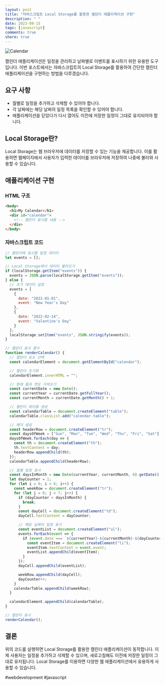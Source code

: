 ```yaml
---
layout: post
title: "자바스크립트 Local Storage를 활용한 캘린더 애플리케이션 구현"
description: " "
date: 2023-09-15
tags: [javascript]
comments: true
share: true
---
```


![Calendar](https://example.com/calendar-image.jpg)

캘린더 애플리케이션은 일정을 관리하고 날짜별로 이벤트를 표시하기 위한 유용한 도구입니다. 이번 포스트에서는 자바스크립트의 Local Storage를 활용하여 간단한 캘린더 애플리케이션을 구현하는 방법을 다루겠습니다.

## 요구 사항

- 월별로 일정을 추가하고 삭제할 수 있어야 합니다.
- 각 날짜에는 해당 날짜의 일정 목록을 확인할 수 있어야 합니다.
- 애플리케이션을 닫았다가 다시 열어도 이전에 저장한 일정이 그대로 유지되어야 합니다.

## Local Storage란?

Local Storage는 웹 브라우저에 데이터를 저장할 수 있는 기능을 제공합니다. 이를 활용하면 웹페이지에서 사용자가 입력한 데이터를 브라우저에 저장하여 나중에 불러와 사용할 수 있습니다.

## 애플리케이션 구현

### HTML 구조

```html
<body>
  <h1>My Calendar</h1>
  <div id="calendar">
    <!-- 캘린더 표시할 내용 -->
  </div>
</body>
```

### 자바스크립트 코드

```javascript
// 캘린더에 표시할 일정 데이터
let events = [];

// Local Storage에서 데이터 불러오기
if (localStorage.getItem("events")) {
  events = JSON.parse(localStorage.getItem("events"));
} else {
  // 초기 데이터 설정
  events = [
    {
      date: "2022-01-01",
      event: "New Year's Day"
    },
    {
      date: "2022-02-14",
      event: "Valentine's Day"
    }
  ];
  localStorage.setItem("events", JSON.stringify(events));
}

// 캘린더 표시 함수
function renderCalendar() {
  // 캘린더 요소 선택
  const calendarElement = document.getElementById("calendar");

  // 캘린더 초기화
  calendarElement.innerHTML = "";

  // 현재 월과 연도 가져오기
  const currentDate = new Date();
  const currentYear = currentDate.getFullYear();
  const currentMonth = currentDate.getMonth() + 1;

  // 캘린더 테이블 생성
  const calendarTable = document.createElement("table");
  calendarTable.classList.add("calendar-table");

  // 헤더 생성
  const headerRow = document.createElement("tr");
  const daysOfWeek = ["Sun", "Mon", "Tue", "Wed", "Thu", "Fri", "Sat"];
  daysOfWeek.forEach(day => {
    const th = document.createElement("th");
    th.textContent = day;
    headerRow.appendChild(th);
  });
  calendarTable.appendChild(headerRow);

  // 월별 일정 표시
  const daysInMonth = new Date(currentYear, currentMonth, 0).getDate();
  let dayCounter = 1;
  for (let i = 0; i < 6; i++) {
    const weekRow = document.createElement("tr");
    for (let j = 0; j < 7; j++) {
      if (dayCounter > daysInMonth) {
        break;
      }
      const dayCell = document.createElement("td");
      dayCell.textContent = dayCounter;

      // 해당 날짜의 일정 표시
      const eventList = document.createElement("ul");
      events.forEach(event => {
        if (event.date === `${currentYear}-${currentMonth}-${dayCounter}`) {
          const eventItem = document.createElement("li");
          eventItem.textContent = event.event;
          eventList.appendChild(eventItem);
        }
      });
      dayCell.appendChild(eventList);

      weekRow.appendChild(dayCell);
      dayCounter++;
    }
    calendarTable.appendChild(weekRow);
  }

  calendarElement.appendChild(calendarTable);
}

// 캘린더 표시
renderCalendar();
```

## 결론

위의 코드를 실행하면 Local Storage를 활용한 캘린더 애플리케이션이 동작합니다. 이제 사용자는 일정을 추가하고 삭제할 수 있으며, 새로고침해도 이전에 저장한 일정이 그대로 유지됩니다. Local Storage를 이용하면 다양한 웹 애플리케이션에서 유용하게 사용할 수 있습니다.

#webdevelopment #javascript